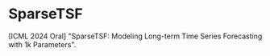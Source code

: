 # SparseTSF
[ICML 2024 Oral] "SparseTSF: Modeling Long-term Time Series Forecasting with 1k Parameters".
